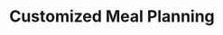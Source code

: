 ---
layout: default
title: Customized Meal Planning
featured_image: 
  image_path: /images/ayurvedic-alchemy-17.jpg
  image_focus: left
heading: Customized Meal Planning
description: Delve into a world of culinary craftsmanship as I curate bespoke meal plans that align with your dietary needs, preferences, and the timeless wisdom of Ayurveda.
---